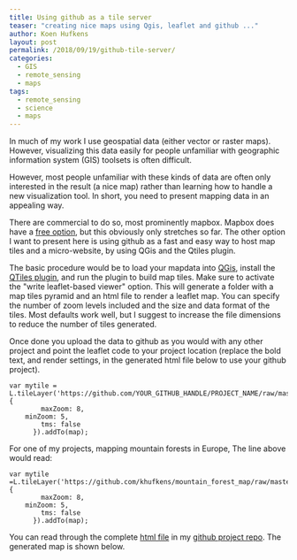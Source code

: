 ```yaml
---
title: Using github as a tile server
teaser: "creating nice maps using Qgis, leaflet and github ..."
author: Koen Hufkens
layout: post
permalink: /2018/09/19/github-tile-server/
categories:
  - GIS
  - remote_sensing
  - maps
tags:
  - remote_sensing
  - science
  - maps
---
```


In much of my work I use geospatial data (either vector or raster maps). However, visualizing this data easily for people unfamiliar with geographic information system (GIS) toolsets is often difficult. 

However, most people unfamiliar with these kinds of data are often only interested in the result (a nice map) rather than learning how to handle a new visualization tool. In short, you need to present mapping data in an appealing way.

There are commercial to do so, most prominently mapbox. Mapbox does have a [free option](https://www.mapbox.com/pricing/), but this obviously only stretches so far. The other option I want to present here is using github as a fast and easy way to host map tiles and a micro-website, by using QGis and the Qtiles plugin.

The basic procedure would be to load your mapdata into [QGis](https://www.qgis.org/en/site/), install the [QTiles plugin](https://plugins.qgis.org/plugins/qtiles/), and run the plugin to build map tiles. Make sure to activate the "write leaflet-based viewer" option. This will generate a folder with a map tiles pyramid and an html file to render a leaflet map. You can specify the number of zoom levels included and the size and data format of the tiles. Most defaults work well, but I suggest to increase the file dimensions to reduce the number of tiles generated.

Once done you upload the data to github as you would with any other project and point the leaflet code to your project location (replace the bold text, and render settings, in the generated html file below to use your github project).

```
var mytile = L.tileLayer('https://github.com/YOUR_GITHUB_HANDLE/PROJECT_NAME/raw/master/TILES_FOLDER/{z}/{x}/{y}.png', {
        maxZoom: 8,
	minZoom: 5,
        tms: false
      }).addTo(map);
```

For one of my projects, mapping mountain forests in Europe, The line above would read:

```
var mytile =L.tileLayer('https://github.com/khufkens/mountain_forest_map/raw/master/tiles/{z}/{x}/{y}.png', {
        maxZoom: 8,
	minZoom: 5,
        tms: false
      }).addTo(map);
```

You can read through the complete [html file](https://github.com/khufkens/mountain_forest_map/blob/master/index.html) in my [github project repo](https://github.com/khufkens/mountain_forest_map). The generated map is shown below.

<style>
.legend {
	text-align: left;
	line-height: 18px;
	color: #555;
	padding: 6px 8px;
	font: 16px/18px Arial, Helvetica, sans-serif;
	background: rgba(255,255,255,0.8);
	box-shadow: 0 0 15px rgba(0,0,0,0.2);
	border-radius: 5px;
}

.legend h4 {
    margin: 0 0 5px;
	color: #777;
}

.legend i {
	width: 18px;
	height: 18px;
	float: left;
	margin-right: 8px;
	opacity: 0.7;
}

.legend .circle {
	border-radius: 50%;
	width: 10px;
	height: 10px;
	margin-top: 8px;
}

.info {
    padding: 6px 8px;
    font: 14px/16px Arial, Helvetica, sans-serif;
    background: white;
    background: rgba(255,255,255,0.8);
    box-shadow: 0 0 15px rgba(0,0,0,0.2);
    border-radius: 5px;
}
.info h4 {
    margin: 0 0 5px;
    color: #777;
}

img {
  border-radius: 0%;
}

</style>

<link rel="stylesheet" href="https://unpkg.com/leaflet@1.3.4/dist/leaflet.css">
<script src="https://unpkg.com/leaflet@1.3.4/dist/leaflet.js"></script>

<div id="map" style="width: 600px%; height: 600px; z-index:0;"></div>

<script type="text/javascript">
      var map = L.map('map').setView([46.529, 6.746], 5);
      var baselayer =  L.tileLayer('http://{s}.google.com/vt/lyrs=s&x={x}&y={y}&z={z}',{
    	maxZoom: 8,
    	minZoom: 5,
    	subdomains:['mt0']}).addTo(map);

      var mytile =L.tileLayer('https://github.com/khufkens/mountain_forest_map/raw/master/tiles/{z}/{x}/{y}.png', {
        maxZoom: 8,
        tms: false
      }).addTo(map);

L.control.layers({'Basemap':baselayer},{'Mountain Forest':mytile}).addTo(map);

function getColor(d) {
    return d == 5  ? '#5E3C99' :
                d == 4  ? '#B2ABD2' :
                d == 3  ? '#F7F7F7' :
                d == 2  ? '#FDB863' :
                d == 1  ? '#E66101' :
                                '#E66101' ;
}

var legend = L.control({position: 'bottomright'});

legend.onAdd = function (map) {
      var div = L.DomUtil.create('div', 'info legend'),
         grades = [1, 2, 3, 4, 5],
         labels = ['ENF','DNF','EBF','DBF','MIX'];

    for (var i = 0; i < grades.length; i++) {
        div.innerHTML +=
            '<i style="background:' + getColor(grades[i]) + '"></i> ' +
            labels[i] + '<br><br>';
    }
    return div;
};

legend.addTo(map);
</script>
	



